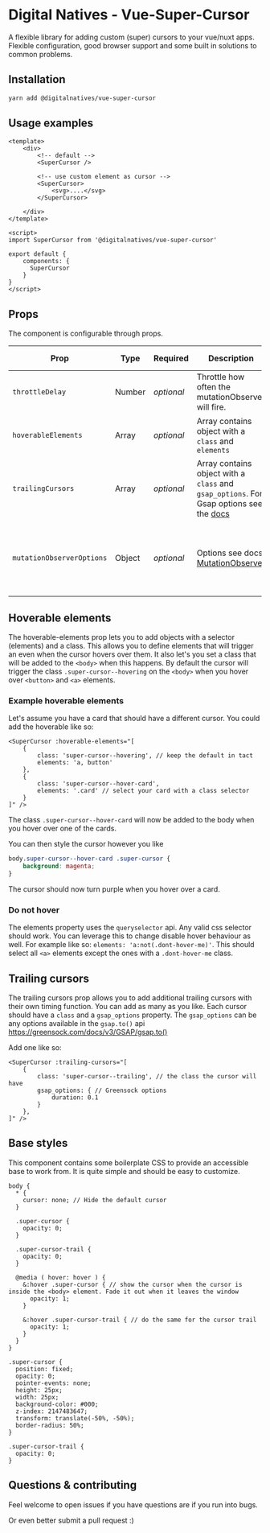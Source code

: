 # Digital Natives - Vue-Super-Cursor
A flexible library for adding custom (super) cursors to your vue/nuxt apps. Flexible configuration, good browser support and some built in solutions to common problems.

## Installation
```bash
yarn add @digitalnatives/vue-super-cursor
```

## Usage examples

```vue
<template>
    <div>
        <!-- default -->
        <SuperCursor />
        
        <!-- use custom element as cursor -->
        <SuperCursor>
            <svg>....</svg>
        </SuperCursor>
       
    </div>
</template>

<script>
import SuperCursor from '@digitalnatives/vue-super-cursor'

export default {
    components: {
      SuperCursor
    }
}
</script>
```

## Props

The component is configurable through props.

| Prop                  | Type   | Required   | Description                                                                                                                            | Object variables        | Default value                                                                                                 |
|---------------------------|--------|------------|----------------------------------------------------------------------------------------------------------------------------------------|-------------------------|---------------------------------------------------------------------------------------------------------------|
| `throttleDelay`                | Number | _optional_ | Throttle how often the mutationObserver will fire.                                                                | -                       | `500`                                                                                                         |
| `hoverableElements`             | Array  | _optional_ | Array contains object with a `class` and `elements`                                                                                    | `class`, `elements`     | ```{ class: 'super-cursor--hovering', elements: 'a, button' }```                                              |
| `trailingCursors`        | Array  | _optional_ | Array contains object with a `class` and `gsap_options`. For Gsap options see the [docs](https://greensock.com/docs/v3/GSAP/gsap.to()) | `class`, `gsap_options` | `[]`                                                                                                          |                                                                                    
| `mutationObserverOptions` | Object | _optional_ | Options see docs [MutationObserver](https://developer.mozilla.org/en-US/docs/Web/API/MutationObserver/observe)                         | -                       | ``` { childList: true, subtree: true, attributes: true, characterData: false, attributeFilter: ['open'] } ``` |


## Hoverable elements
The hoverable-elements prop lets you to add objects with a selector (elements) and a class. This allows you to define elements that will trigger an even when the cursor hovers over them. It also let's you set a class that will be added to the `<body>` when this happens. By default the cursor will trigger the class `.super-cursor--hovering` on the `<body>` when you hover over `<button>` and `<a>` elements.

### Example hoverable elements
Let's assume you have a card that should have a different cursor. You could add the hoverable like so:
```vue
<SuperCursor :hoverable-elements="[
    {
        class: 'super-cursor--hovering', // keep the default in tact
        elements: 'a, button'
    },
    {
        class: 'super-cursor--hover-card',
        elements: '.card' // select your card with a class selector
    }
]" />
```

The class `.super-cursor--hover-card` will now be added to the body when you hover over one of the cards.

You can then style the cursor however you like

```css
body.super-cursor--hover-card .super-cursor {
    background: magenta;
}
```

The cursor should now turn purple when you hover over a card.

### Do not hover
The elements property uses the `queryselector` api. Any valid css selector should work. You can leverage this to change disable hover behaviour as well. For example like so: `elements: 'a:not(.dont-hover-me)'`. This should select all `<a>` elements except the ones with a `.dont-hover-me` class.


## Trailing cursors
The trailing cursors prop allows you to add additional trailing cursors with their own timing function. You can add as many as you like. Each cursor should have a `class` and a `gsap_options` property. The `gsap_options` can be any options available in the `gsap.to()` api https://greensock.com/docs/v3/GSAP/gsap.to()

Add one like so:
```vue
<SuperCursor :trailing-cursors="[
    {
        class: 'super-cursor--trailing', // the class the cursor will have
        gsap_options: { // Greensock options
            duration: 0.1
        }
    },    
]" />
```

## Base styles

This component contains some boilerplate CSS to provide an accessible base to work from. It is quite simple and should be easy to customize.

```less
body {
  * {
    cursor: none; // Hide the default cursor
  }

  .super-cursor {
    opacity: 0;
  }

  .super-cursor-trail {
    opacity: 0;
  }

  @media ( hover: hover ) {
    &:hover .super-cursor { // show the cursor when the cursor is inside the <body> element. Fade it out when it leaves the window
      opacity: 1;
    }

    &:hover .super-cursor-trail { // do the same for the cursor trail
      opacity: 1;
    }
  }
}

.super-cursor {
  position: fixed;
  opacity: 0;
  pointer-events: none;
  height: 25px;
  width: 25px;
  background-color: #000;
  z-index: 2147483647;
  transform: translate(-50%, -50%);
  border-radius: 50%;
}

.super-cursor-trail {
  opacity: 0;
}
```

## Questions & contributing
Feel welcome to open issues if you have questions are if you run into bugs.

Or even better submit a pull request :)

